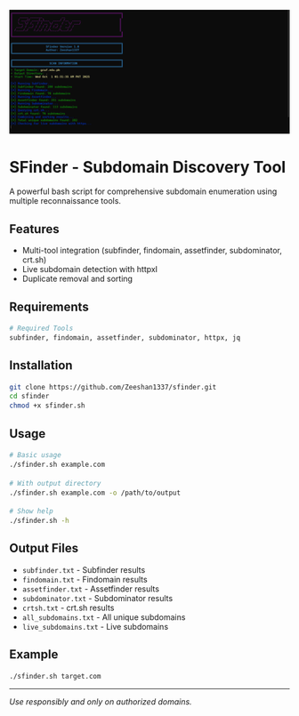 ![Screenshot](Screenshot%202025-10-01%20013510.png)
# SFinder - Subdomain Discovery Tool

A powerful bash script for comprehensive subdomain enumeration using multiple reconnaissance tools.

##  Features

- Multi-tool integration (subfinder, findomain, assetfinder, subdominator, crt.sh)
- Live subdomain detection with httpxI
- Duplicate removal and sorting

##  Requirements

```bash
# Required Tools
subfinder, findomain, assetfinder, subdominator, httpx, jq
```

##  Installation

```bash
git clone https://github.com/Zeeshan1337/sfinder.git
cd sfinder
chmod +x sfinder.sh
```

##  Usage

```bash
# Basic usage
./sfinder.sh example.com

# With output directory
./sfinder.sh example.com -o /path/to/output

# Show help
./sfinder.sh -h
```

##  Output Files

- `subfinder.txt` - Subfinder results
- `findomain.txt` - Findomain results  
- `assetfinder.txt` - Assetfinder results
- `subdominator.txt` - Subdominator results
- `crtsh.txt` - crt.sh results
- `all_subdomains.txt` - All unique subdomains
- `live_subdomains.txt` - Live subdomains

##  Example

```bash
./sfinder.sh target.com
```


---
*Use responsibly and only on authorized domains.*
